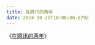 ```yaml
---
title: 在腾讯的两年
date: 2024-10-25T10:06:06.879Z
---
```


《[在腾讯的两年](https://www.cssforest.org/2008/07/25/%E5%9C%A8%E8%85%BE%E8%AE%AF%E7%9A%84%E4%B8%A4%E5%B9%B4.html)》